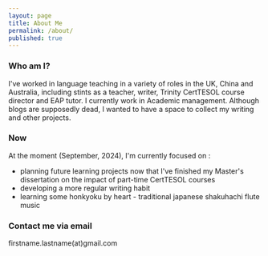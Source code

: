 ```yaml
---
layout: page
title: About Me
permalink: /about/
published: true
---
```


### Who am I?

I've worked in language teaching in a variety of roles in the UK, China and Australia, including stints as a teacher, writer, Trinity CertTESOL course director and EAP tutor. I currently work in Academic management. Although blogs are supposedly dead, I wanted to have a space to collect my writing and other projects.

### Now

At the moment (September, 2024), I'm currently focused on :

- planning future learning projects now that I've finished my Master's dissertation on the impact of part-time CertTESOL courses
- developing a more regular writing habit
- learning some honkyoku by heart - traditional japanese shakuhachi flute music

### Contact me via email 

firstname.lastname(at)gmail.com 
